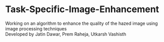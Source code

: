 # Task-Specific-Image-Enhancement

Working on an algorithm to enhance the quality of the hazed image using image processing techniques<br/>
Developed by Jatin Dawar, Prem Raheja, Utkarsh Vashisth

